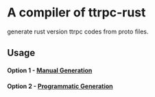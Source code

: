 # A compiler of ttrpc-rust

generate rust version ttrpc codes from proto files.

## Usage

#### Option 1 - [Manual Generation](https://github.com/containerd/ttrpc-rust#1-generate-with-protoc-command)
#### Option 2 - [Programmatic Generation](https://github.com/containerd/ttrpc-rust#2-generate-programmatically)
